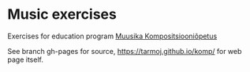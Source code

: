 # Music exercises
Exercises for education program [Muusika Kompositsiooniõpetus](https://et.wikibooks.org/wiki/Muusika_kompositsiooni%C3%B5petus/N%C3%84IDISKURSUS._G%C3%9CMNAASIUM)

See branch gh-pages for source, <https://tarmoj.github.io/komp/> for web page itself.
